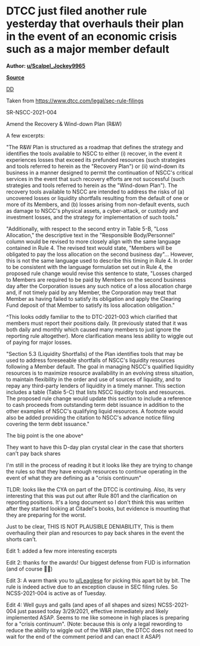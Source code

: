 DTCC just filed another rule yesterday that overhauls their plan in the event of an economic crisis such as a major member default
==================================================================================================================================

**Author: [u/Scalpel_Jockey9965](https://www.reddit.com/user/Scalpel_Jockey9965/)**

**[Source](https://www.reddit.com/r/GME/comments/mc8trw/dtcc_just_filed_another_rule_yesterday_that/)**

[DD](https://www.reddit.com/r/GME/search?q=flair_name%3A%22DD%22&restrict_sr=1)

Taken from <https://www.dtcc.com/legal/sec-rule-filings>

SR-NSCC-2021-004

Amend the Recovery & Wind-down Plan (R&W)

A few excerpts:

"The R&W Plan is structured as a roadmap that defines the strategy and identifies the tools available to NSCC to either (i) recover, in the event it experiences losses that exceed its prefunded resources (such strategies and tools referred to herein as the "Recovery Plan") or (ii) wind-down its business in a manner designed to permit the continuation of NSCC's critical services in the event that such recovery efforts are not successful (such strategies and tools referred to herein as the "Wind-down Plan"). The recovery tools available to NSCC are intended to address the risks of (a) uncovered losses or liquidity shortfalls resulting from the default of one or more of its Members, and (b) losses arising from non-default events, such as damage to NSCC's physical assets, a cyber-attack, or custody and investment losses, and the strategy for implementation of such tools."

"Additionally, with respect to the second entry in Table 5-B, "Loss Allocation," the descriptive text in the "Responsible Body/Personnel" column would be revised to more closely align with the same language contained in Rule 4. The revised text would state, "Members will be obligated to pay the loss allocation on the second business day"... However, this is not the same language used to describe this timing in Rule 4. In order to be consistent with the language formulation set out in Rule 4, the proposed rule change would revise this sentence to state, "Losses charged to Members are required to be paid by Members on the second business day after the Corporation issues any such notice of a loss allocation charge and, if not timely paid by any Member, the Corporation may treat that Member as having failed to satisfy its obligation and apply the Clearing Fund deposit of that Member to satisfy its loss allocation obligation."

^This looks oddly familiar to the to DTC-2021-003 which clarified that members must report their positions daily. (It previously stated that it was both daily and monthly which caused many members to just ignore the reporting rule altogether). More clarification means less ability to wiggle out of paying for major losses.

"Section 5.3 (Liquidity Shortfalls) of the Plan identifies tools that may be used to address foreseeable shortfalls of NSCC's liquidity resources following a Member default. The goal in managing NSCC's qualified liquidity resources is to maximize resource availability in an evolving stress situation, to maintain flexibility in the order and use of sources of liquidity, and to repay any third-party lenders of liquidity in a timely manner. This section includes a table (Table 5-C) that lists NSCC liquidity tools and resources. The proposed rule change would update this section to include a reference to cash proceeds from outstanding term debt issuance in addition to the other examples of NSCC's qualifying liquid resources. A footnote would also be added providing the citation to NSCC's advance notice filing covering the term debt issuance."

The big point is the one above^

They want to have this D-day plan crystal clear in the case that shorters can't pay back shares

I'm still in the process of reading it but it looks like they are trying to change the rules so that they have enough resources to continue operating in the event of what they are defining as a "crisis continuum"

TLDR: looks like the CYA on part of the DTCC is continuing. Also, its very interesting that this was put out after Rule 801 and the clarification on reporting positions. It's a long document so I don't think this was written after they started looking at Citadel's books, but evidence is mounting that they are preparing for the worst.

Just to be clear, THIS IS NOT PLAUSIBLE DENIABILITY, This is them overhauling their plan and resources to pay back shares in the event the shorts can't.

Edit 1: added a few more interesting excerpts

Edit 2: thanks for the awards! Our biggest defense from FUD is information (and of course 💎🙌)

Edit 3: A warm thank you to [u/Leaglese](https://www.reddit.com/u/Leaglese/) for picking this apart bit by bit. The rule is indeed active due to an exception clause in SEC filing rules. So NCSS-2021-004 is active as of Tuesday.

Edit 4: Well guys and galls (and apes of all shapes and sizes) NCSS-2021-004 just passed today 3/29/2021, effective immediately and likely implemented ASAP. Seems to me like someone in high places is preparing for a "crisis continuum". (Note: because this is only a legal rewording to reduce the ability to wiggle out of the W&R plan, the DTCC does not need to wait for the end of the comment period and can enact it ASAP)
